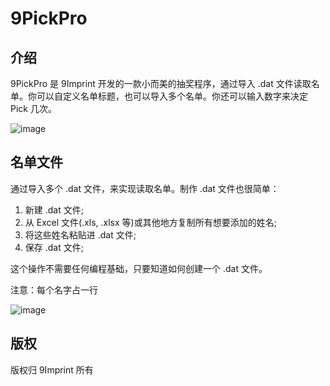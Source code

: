 # 9PickPro
## 介绍
9PickPro 是 9Imprint 开发的一款小而美的抽奖程序，通过导入 .dat 文件读取名单。你可以自定义名单标题，也可以导入多个名单。你还可以输入数字来决定 Pick 几次。

![image](https://github.com/user-attachments/assets/52fe3bba-eb38-489b-9739-1737a5f1cf6f)


## 名单文件
通过导入多个 .dat 文件，来实现读取名单。制作 .dat 文件也很简单：

1. 新建 .dat 文件;
2. 从 Excel 文件(.xls, .xlsx 等)或其他地方复制所有想要添加的姓名;
3. 将这些姓名粘贴进 .dat 文件;
4. 保存 .dat 文件;

这个操作不需要任何编程基础，只要知道如何创建一个 .dat 文件。

注意：每个名字占一行

![image](https://github.com/user-attachments/assets/d0457244-9ced-425f-bbff-922e2053ee50)

## 版权
版权归 9Imprint 所有
